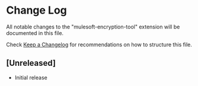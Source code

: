 # Change Log

All notable changes to the "mulesoft-encryption-tool" extension will be documented in this file.

Check [Keep a Changelog](http://keepachangelog.com/) for recommendations on how to structure this file.

## [Unreleased]

- Initial release